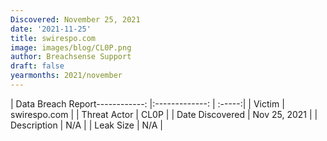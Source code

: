 ```yaml
---
Discovered: November 25, 2021
date: '2021-11-25'
title: swirespo.com
image: images/blog/CL0P.png
author: Breachsense Support
draft: false
yearmonths: 2021/november
---
```


| Data Breach Report------------:   |:-------------:    | :-----:|
| Victim    | swirespo.com      | 
| Threat Actor    | CL0P      | 
| Date Discovered    | Nov 25, 2021      | 
| Description    | N/A      | 
| Leak Size    | N/A      | 


